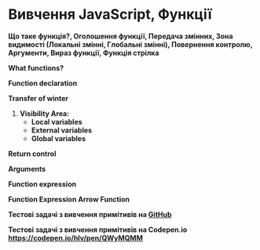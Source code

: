 # Вивчення JavaScript, Функції
**Що таке функція?, Оголошення функції, Передача змінних, Зона видимості (Локальні змінні, Глобальні змінні), Повернення контролю, Аргументи, Вираз функції, Функція стрілка**

**What functions?**

**Function declaration**

**Transfer of winter**

1. **Visibility Area:**
   - **Local variables**
   - **External variables**
   - **Global variables**

**Return control**

**Arguments**

**Function expression**

**Function Expression Arrow Function**

**Тестові задачі з вивчення примітивів на [GitHub](https://alexhlv.github.io/Functions/)**

**Тестові задачі з вивчення примітивів на Сodepen.io https://codepen.io/hlv/pen/QWyMQMM**
